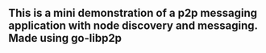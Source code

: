 ## This is a mini demonstration of a p2p messaging application with node discovery and messaging. Made using go-libp2p